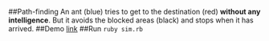 ##Path-finding
An ant (blue) tries to get to the destination (red) **without any intelligence**. But it avoids the blocked areas (black) and stops when it has arrived.
##Demo
[link](http://cl.ly/3o3o1O3g2f2u)
##Run
`ruby sim.rb`
